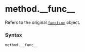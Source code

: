 # method.\_\_func\_\_

Refers to the original [`function`](/abstraction/function/) object.

### Syntax

```python
method.__func__
```
